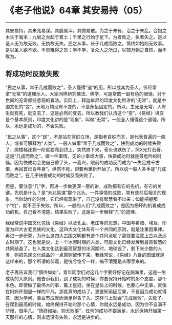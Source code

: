 # 《老子他说》64章 其安易持（05）

------

其安易持，其未兆易谋。其脆易泮，其微易散。为之于未有，治之于未乱。合抱之木生于毫末；九层之台起于累土；千里之行始于足下。为者败之，执者失之。是以圣人无为故无败，无执故无失。民之从事，长于几成而败之。慎终如始则无败事。是以圣人欲不欲，不贵难得之货；学不学，复众人之所过，以辅万物之自然，而不敢为。

## 将成功时反致失败

“民之从事，常于几成而败之”，圣人懂得“道”的用，所以成其为圣人。佛经常拿“无常”的道理示人，大家同样研究佛法、佛学，可是常戴一副有色的眼镜，对于世间的无常都持悲观的看法。实际上，释迦牟尼的印度文化所讲的“无常”，就是中国文化的“变”，天地万物没有不变的，不是永恒固定的。所以，生死是无常，人有生就有死，就变去了，这是必然的变去，所以教我们认清这个“变”。《易经》讲变是个基本原则，印度文化讲的是“现象”，叫做“无常”。一般圣人懂得这个道理，所以，永远是成功的，不会失败。

“民之从事”，这个“民”，不是站在官的立场，是指老百姓而言，是代表普遍的一般人，或者可解释为“人类”。一般人做事“常于几成而败之”，快到成功的时候失败了，爬楼梯还剩一阶就要爬到顶上，突然跌下来，骨头也跌伤了，照X光打石膏，这是“几成而败之”。做一件事情，无论小事或大事，快要成功时就是最危险的时候。因为快成功会使自己昏了头，一高兴，眼前的成功反而成为“一失足成千古恨，再回首已百年身”。纵然不死，却要再重新开始了。所以说一般人多半是“几成而败之”，在几乎快要成功的时候反而失败了。

但是，要注意“几”字，再进一步做更深一层的讲，成败都有它的先机，有它的关键。先机是什么？是“未兆易谋”那个兆头。一件事情的成败，常有些前后相关的现象，当你动作的时候，它已经有现象了，自己没有智慧看不出来；如能把握那个“机”，就不至于失败。所以，一般的人们“几成而败之”，是因为把坏的机看成成功的机，自己看不清楚，结果失败了。这是进一步解释“几”的道理。

我经常说中国文化包括《易经》以及孔孟、老庄等的思想，中国与希腊、埃及、印度为四大古老民族的文化。这四大文化体系有一个共同的原则，就是注重因果律。再进一步研究，为什么这四大古国文明都有这个共同点呢？那就要注意上古以及远古时期了。这也就是说，上一个冰河时期的人类，可能文化已经发展到最高智慧的共同结晶了。在人类文化达到最高智慧的冰河期时，地球毁了，剩下来少数的人类，则把先民文化结晶的一点原则留传下来。我经常说，《易经》八卦的图谶就是这样来的，那个所谓的伏羲，是恍兮惚兮一样，搞不清楚是从哪里来的。

老子再告诉我们“慎终如始”，青年同学们对这几个字要好好记在脑海里，这是一生成功的大原则。他告诉我们，到了成功的时候，你要保持开始时的那个态度，那个本色。即使做了最伟大的事，戴上皇冠，坐在皇位上的时候，也要心中无事，就像在妈妈怀抱里一样的平凡，那就真的成功了。更要知前因后果，不要因为成功就得意，因为学问、事业有成就而满足得昏了头。这样马上就会“几成而败”，失败了。在爬到最高的时候，始终保持开始时那个心情，你就永远是成功，因为你不自满不骄慢，很平凡。“慎终如始，则无败事”，任何的成功不要满足，永远保持开始第一天那样的心情，则永远没有失败，永远是进步的。